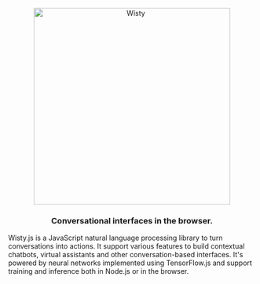 <p align='center'>
    <img src="../blob/master/assets/logo-large.png?raw=true" alt="Wisty" width="400"/>
</p>

<h3 align='center'>
    Conversational interfaces in the browser.
</h3>

Wisty.js is a JavaScript natural language processing library to turn conversations into actions.
It support various features to build contextual chatbots, virtual assistants and other conversation-based interfaces.
It's powered by neural networks implemented using TensorFlow.js and support training and inference both in Node.js or in the browser.
